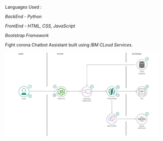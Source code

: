 Languages Used :

*BackEnd - Python*

*FrontEnd - HTML, CSS, JavaScript*

*Bootstrap Framework*

Fight corona Chatbot Assistant built using *IBM CLoud Services*.




![flow](flow.png)
